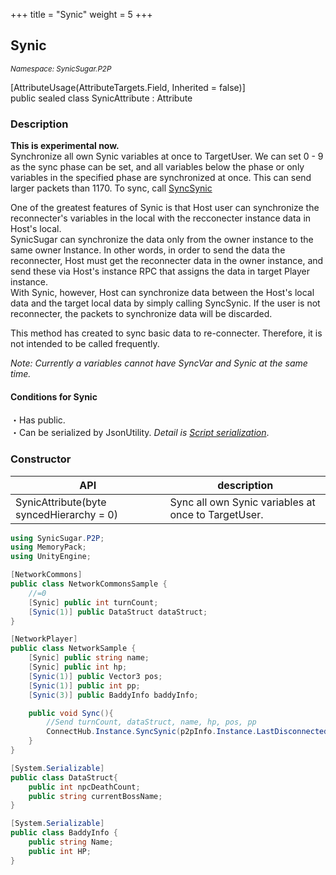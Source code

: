 +++
title = "Synic"
weight = 5
+++
## Synic
<small>*Namespace: SynicSugar.P2P* </small>

[AttributeUsage(AttributeTargets.Field, Inherited = false)]<br>
public sealed class SynicAttribute : Attribute


### Description
**This is experimental now.**<br>
Synchronize all own Synic variables at once to TargetUser. We can set 0 - 9 as the sync phase can be set, and all variables below the phase or only variables in the specified phase are synchronized at once. This can send larger packets than 1170. To sync, call [SyncSynic](../ConnectHub/syncsynic)<br>

One of the greatest features of Synic is that Host user can synchronize the reconnecter's variables in the local with the recconecter instance data in Host's local. <br>
SynicSugar can synchronize the data only from the owner instance to the same owner Instance. In other words, in order to send the data the reconnecter, Host must get the reconnecter data in the owner instance, and send these via Host's instance RPC that assigns the data in target Player instance.<br>
With Synic, however, Host can synchronize data between the Host's local data and the target local data by simply calling SyncSynic. If the user is not reconnecter, the packets to synchronize data will be discarded.<br>

This method has created to sync basic data to re-connecter. Therefore, it is not intended to be called frequently.<br>

*Note: Currently a variables cannot have SyncVar and Synic at the same time.*

#### Conditions for Synic
・Has public.<br>
・Can be serialized by JsonUtility. *Detail is [Script serialization](https://docs.unity3d.com/2021.3/Documentation/Manual/script-Serialization.html)*.


### Constructor

| API | description |
|---|---|
| SynicAttribute(byte syncedHierarchy = 0) | Sync all own Synic variables at once to TargetUser. |


```cs
using SynicSugar.P2P;
using MemoryPack;
using UnityEngine;

[NetworkCommons]
public class NetworkCommonsSample {
    //=0
    [Synic] public int turnCount;
    [Synic(1)] public DataStruct dataStruct;
}

[NetworkPlayer]
public class NetworkSample {
    [Synic] public string name;
    [Synic] public int hp;
    [Synic(1)] public Vector3 pos;
    [Synic(1)] public int pp;
    [Synic(3)] public BaddyInfo baddyInfo;

    public void Sync(){
        //Send turnCount, dataStruct, name, hp, pos, pp
        ConnectHub.Instance.SyncSynic(p2pInfo.Instance.LastDisconnectedUsersId, 1);
    }
}

[System.Serializable]
public class DataStruct{
    public int npcDeathCount;
    public string currentBossName;
}

[System.Serializable]
public class BaddyInfo {
    public string Name;
    public int HP;
}
```